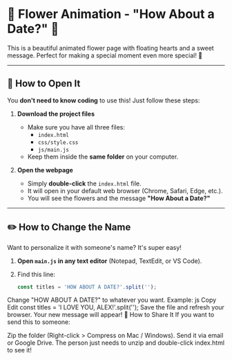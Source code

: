 # 🌸 Flower Animation - "How About a Date?" 🌸

This is a beautiful animated flower page with floating hearts and a sweet message. Perfect for making a special moment even more special! 💖  

---

## 🌟 How to Open It

You **don't need to know coding** to use this! Just follow these steps:  

1. **Download the project files**  
   - Make sure you have all three files:
     - `index.html`  
     - `css/style.css`  
     - `js/main.js`  
   - Keep them inside the **same folder** on your computer.  

2. **Open the webpage**  
   - Simply **double-click** the `index.html` file.  
   - It will open in your default web browser (Chrome, Safari, Edge, etc.).  
   - You will see the flowers and the message **"How About a Date?"**  

---

## ✏️ How to Change the Name  

Want to personalize it with someone's name? It's super easy!  

1. **Open `main.js` in any text editor** (Notepad, TextEdit, or VS Code).  
2. Find this line:  

   ```js
   const titles = 'HOW ABOUT A DATE?'.split('');
Change "HOW ABOUT A DATE?" to whatever you want.
Example:
js
Copy
Edit
const titles = 'I LOVE YOU, ALEX!'.split('');
Save the file and refresh your browser. Your new message will appear!
🚀 How to Share It
If you want to send this to someone:

Zip the folder (Right-click > Compress on Mac / Windows).
Send it via email or Google Drive.
The person just needs to unzip and double-click index.html to see it!
